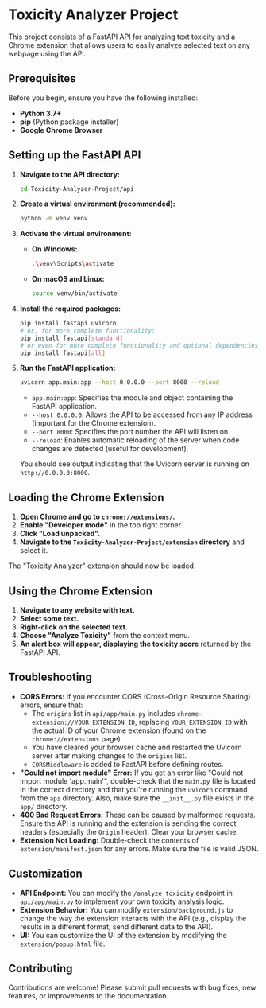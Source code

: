 
# Toxicity Analyzer Project

This project consists of a FastAPI API for analyzing text toxicity and a Chrome extension that allows users to easily analyze selected text on any webpage using the API.

## Prerequisites

Before you begin, ensure you have the following installed:

*   **Python 3.7+**
*   **pip** (Python package installer)
*   **Google Chrome Browser**

## Setting up the FastAPI API

1.  **Navigate to the API directory:**

    ```bash
    cd Toxicity-Analyzer-Project/api
    ```

2.  **Create a virtual environment (recommended):**

    ```bash
    python -m venv venv
    ```

3.  **Activate the virtual environment:**

    *   **On Windows:**

        ```bash
        .\venv\Scripts\activate
        ```

    *   **On macOS and Linux:**

        ```bash
        source venv/bin/activate
        ```

4.  **Install the required packages:**

    ```bash
    pip install fastapi uvicorn
    # or, for more complete functionality:
    pip install fastapi[standard]
    # or even for more complete functionality and optional dependencies
    pip install fastapi[all]
    ```

5.  **Run the FastAPI application:**

    ```bash
    uvicorn app.main:app --host 0.0.0.0 --port 8000 --reload
    ```

    *   `app.main:app`: Specifies the module and object containing the FastAPI application.
    *   `--host 0.0.0.0`:  Allows the API to be accessed from any IP address (important for the Chrome extension).
    *   `--port 8000`:  Specifies the port number the API will listen on.
    *   `--reload`: Enables automatic reloading of the server when code changes are detected (useful for development).

    You should see output indicating that the Uvicorn server is running on `http://0.0.0.0:8000`.

## Loading the Chrome Extension

1.  **Open Chrome and go to `chrome://extensions/`.**
2.  **Enable "Developer mode"** in the top right corner.
3.  **Click "Load unpacked".**
4.  **Navigate to the `Toxicity-Analyzer-Project/extension` directory** and select it.

The "Toxicity Analyzer" extension should now be loaded.

## Using the Chrome Extension

1.  **Navigate to any website with text.**
2.  **Select some text.**
3.  **Right-click on the selected text.**
4.  **Choose "Analyze Toxicity"** from the context menu.
5.  **An alert box will appear, displaying the toxicity score** returned by the FastAPI API.

## Troubleshooting

*   **CORS Errors:** If you encounter CORS (Cross-Origin Resource Sharing) errors, ensure that:
    *   The `origins` list in `api/app/main.py` includes `chrome-extension://YOUR_EXTENSION_ID`, replacing `YOUR_EXTENSION_ID` with the actual ID of your Chrome extension (found on the `chrome://extensions` page).
    *   You have cleared your browser cache and restarted the Uvicorn server after making changes to the `origins` list.
    *   `CORSMiddleware` is added to FastAPI before defining routes.
*   **"Could not import module" Error:** If you get an error like "Could not import module 'app.main'", double-check that the `main.py` file is located in the correct directory and that you're running the `uvicorn` command from the `api` directory. Also, make sure the `__init__.py` file exists in the `app/` directory.
*   **400 Bad Request Errors:** These can be caused by malformed requests. Ensure the API is running and the extension is sending the correct headers (especially the `Origin` header). Clear your browser cache.
*   **Extension Not Loading:** Double-check the contents of `extension/manifest.json` for any errors. Make sure the file is valid JSON.

## Customization

*   **API Endpoint:** You can modify the `/analyze_toxicity` endpoint in `api/app/main.py` to implement your own toxicity analysis logic.
*   **Extension Behavior:** You can modify `extension/background.js` to change the way the extension interacts with the API (e.g., display the results in a different format, send different data to the API).
*   **UI:** You can customize the UI of the extension by modifying the `extension/popup.html` file.

## Contributing

Contributions are welcome! Please submit pull requests with bug fixes, new features, or improvements to the documentation.



